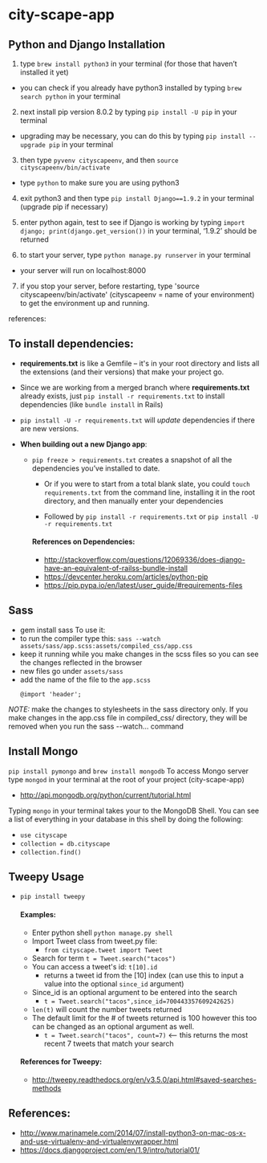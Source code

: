 # city-scape-app

## Python and Django Installation

1. type `brew install python3` in your terminal (for those that haven’t installed it yet)
  - you can check if you already have python3 installed by typing `brew search python` in your terminal

2. next install pip version 8.0.2 by typing `pip install -U pip` in your terminal
  - upgrading may be necessary, you can do this by typing `pip install --upgrade pip` in your terminal

3. then type `pyvenv cityscapeenv`, and then `source cityscapeenv/bin/activate`
  - type `python` to make sure you are using python3

4. exit python3 and then type `pip install Django==1.9.2` in your terminal (upgrade pip if necessary)

5. enter python again, test to see if Django is working by typing `import django; print(django.get_version())` in your terminal, ‘1.9.2’ should be returned

6. to start your server, type `python manage.py runserver` in your terminal
  - your server will run on localhost:8000

7. if you stop your server, before restarting, type 'source cityscapeenv/bin/activate' (cityscapeenv = name of your environment) to get the environment up and running.

references:
## To install dependencies:
  - **requirements.txt** is like a Gemfile – it's in your root directory and lists all the extensions (and their versions) that make your project go.

  - Since we are working from a merged branch where **requirements.txt** already exists, just `pip install -r requirements.txt` to install dependencies (like `bundle install` in Rails)

  - `pip install -U -r requirements.txt` will *update* dependencies if there are new versions.

  - **When building out a new Django app**:
    - `pip freeze > requirements.txt` creates a snapshot of all the dependencies you’ve installed to date.

      - Or if you were to start from a total blank slate, you could `touch requirements.txt` from the command line, installing it in the root directory, and then manually enter your dependencies

      - Followed by `pip install -r requirements.txt` or `pip install -U -r requirements.txt`

      #### References on Dependencies:
      - http://stackoverflow.com/questions/12069336/does-django-have-an-equivalent-of-railss-bundle-install
      - https://devcenter.heroku.com/articles/python-pip
      - https://pip.pypa.io/en/latest/user_guide/#requirements-files

## Sass
 - gem install sass
 To use it:
 - to run the compiler type this: `sass --watch assets/sass/app.scss:assets/compiled_css/app.css`
  - keep it running while you make changes in the
    scss files so you can see the changes reflected in the browser
 - new files go under `assets/sass`
 - add the name of the file to the `app.scss`
   ```
   @import 'header';
   ```
 _NOTE:_ make the changes to stylesheets in the sass directory only. If you make changes
 in the app.css file in compiled_css/ directory, they will be removed when you run
 the sass --watch... command

## Install Mongo
  `pip install pymongo` and `brew install mongodb`
  To access Mongo server type `mongod` in your terminal at the root of your project (city-scape-app)

  - http://api.mongodb.org/python/current/tutorial.html

  Typing `mongo` in your terminal takes your to the MongoDB Shell.  You can see a list of everything in your database in this shell by doing the following:
  - `use cityscape`
  - `collection = db.cityscape`
  - `collection.find()`

## Tweepy Usage
  - ```pip install tweepy```
    #### Examples:
    - Enter python shell
      ```python manage.py shell```
    - Import Tweet class from tweet.py file:
      - ```from cityscape.tweet import Tweet```
    - Search for term ```t = Tweet.search("tacos")```
    - You can access a tweet's id: ```t[10].id```
      - returns a tweet id from the [10] index (can use this to input a value into the optional ```since_id``` argument)
    - Since_id is an optional argument to be entered into the search
      - ```t = Tweet.search("tacos",since_id=700443357609242625)```
    - ```len(t)``` will count the number tweets returned
    - The default limit for the # of tweets returned is 100 however this too can be changed as an optional argument as well. 
      - ```t = Tweet.search("tacos", count=7)``` <-- this returns the most recent 7 tweets that match your search

    #### References for Tweepy:
      - http://tweepy.readthedocs.org/en/v3.5.0/api.html#saved-searches-methods

## References:
  - http://www.marinamele.com/2014/07/install-python3-on-mac-os-x-and-use-virtualenv-and-virtualenvwrapper.html
  - https://docs.djangoproject.com/en/1.9/intro/tutorial01/
